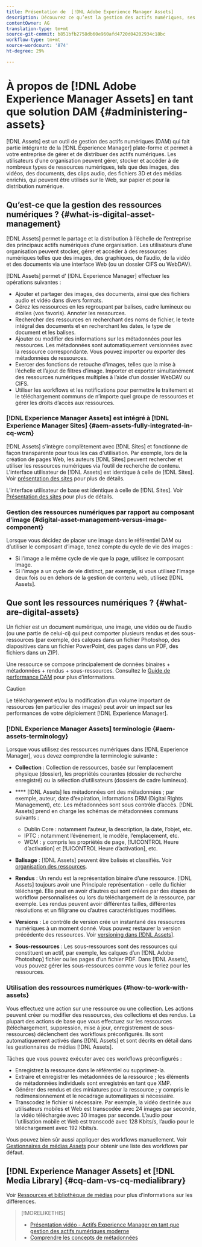 ```yaml
---
title: Présentation de  [!DNL Adobe Experience Manager Assets]
description: Découvrez ce qu’est la gestion des actifs numériques, ses cas d’utilisation et  [!DNL Adobe Experience Manager Asset] l’offre.
contentOwner: AG
translation-type: tm+mt
source-git-commit: b851bfb2758db60e960afd4720d04202934c18bc
workflow-type: tm+mt
source-wordcount: '874'
ht-degree: 29%

---
```



# À propos de [!DNL Adobe Experience Manager Assets] en tant que solution DAM {#administering-assets}

[!DNL Assets] est un outil de gestion des actifs numériques (DAM) qui fait partie intégrante de la  [!DNL Experience Manager] plate-forme et permet à votre entreprise de gérer et de distribuer des actifs numériques. Les utilisateurs d’une organisation peuvent gérer, stocker et accéder à de nombreux types de ressources numériques, tels que des images, des vidéos, des documents, des clips audio, des fichiers 3D et des médias enrichis, qui peuvent être utilisés sur le Web, sur papier et pour la distribution numérique.

## Qu’est-ce que la gestion des ressources numériques ? {#what-is-digital-asset-management}

[!DNL Assets] permet le partage et la distribution à l’échelle de l’entreprise des principaux actifs numériques d’une organisation. Les utilisateurs d’une organisation peuvent stocker, gérer et accéder à des ressources numériques telles que des images, des graphiques, de l’audio, de la vidéo et des documents via une interface Web (ou un dossier CIFS ou WebDAV).

[!DNL Assets] permet d’ [!DNL Experience Manager] effectuer les opérations suivantes :

* Ajouter et partager des images, des documents, ainsi que des fichiers audio et vidéo dans divers formats.
* Gérez les ressources en les regroupant par balises, cadre lumineux ou étoiles (vos favoris). Annoter les ressources.
* Rechercher des ressources en recherchant des noms de fichier, le texte intégral des documents et en recherchant les dates, le type de document et les balises.
* Ajouter ou modifier des informations sur les métadonnées pour les ressources. Les métadonnées sont automatiquement versionnées avec la ressource correspondante. Vous pouvez importer ou exporter des métadonnées de ressources.
* Exercer des fonctions de retouche d’images, telles que la mise à l’échelle et l’ajout de filtres d’image. Importer et exporter simultanément des ressources numériques multiples à l’aide d’un dossier WebDAV ou CIFS.
* Utiliser les workflows et les notifications pour permettre le traitement et le téléchargement communs de n’importe quel groupe de ressources et gérer les droits d’accès aux ressources.

### [!DNL Experience Manager Assets] est intégré à  [!DNL Experience Manager Sites] {#aem-assets-fully-integrated-in-cq-wcm}

[!DNL Assets] s&#39;intègre complètement avec  [!DNL Sites] et fonctionne de façon transparente pour tous les cas d&#39;utilisation. Par exemple, lors de la création de pages Web, les auteurs [!DNL Sites] peuvent rechercher et utiliser les ressources numériques via l’outil de recherche de contenu. L&#39;interface utilisateur de [!DNL Assets] est identique à celle de [!DNL Sites]. Voir [présentation des sites](/help/sites-authoring/page-authoring.md) pour plus de détails.

L’interface utilisateur de base est identique à celle de [!DNL Sites]. Voir [Présentation des sites](/help/sites-authoring/page-authoring.md) pour plus de détails.

### Gestion des ressources numériques par rapport au composant d’image {#digital-asset-management-versus-image-component}

Lorsque vous décidez de placer une image dans le référentiel DAM ou d’utiliser le composant d’image, tenez compte du cycle de vie des images :

* Si l’image a le même cycle de vie que la page, utilisez le composant Image.
* Si l’image a un cycle de vie distinct, par exemple, si vous utilisez l’image deux fois ou en dehors de la gestion de contenu web, utilisez [!DNL Assets].

## Que sont les ressources numériques ? {#what-are-digital-assets}

Un fichier est un document numérique, une image, une vidéo ou de l’audio (ou une partie de celui-ci) qui peut comporter plusieurs rendus et des sous-ressources (par exemple, des calques dans un fichier Photoshop, des diapositives dans un fichier PowerPoint, des pages dans un PDF, des fichiers dans un ZIP).

Une ressource se compose principalement de données binaires + métadonnées + rendus + sous-ressources. Consultez le [Guide de performance DAM](/help/sites-deploying/assets-performance-sizing.md) pour plus d’informations.

>[!CAUTION]
>
>Le téléchargement et/ou la modification d’un volume important de ressources (en particulier des images) peut avoir un impact sur les performances de votre déploiement [!DNL Experience Manager].

### [!DNL Experience Manager Assets] terminologie  {#aem-assets-terminology}

Lorsque vous utilisez des ressources numériques dans [!DNL Experience Manager], vous devez comprendre la terminologie suivante :

* **Collection** : Collection de ressources, basée sur l’emplacement physique (dossier), les propriétés courantes (dossier de recherche enregistré) ou la sélection d’utilisateurs (dossiers de cadre lumineux).

* **** [!DNL Assets] les métadonnées ont des métadonnées ; par exemple, auteur, date d’expiration, informations DRM (Digital Rights Management), etc. Les métadonnées sont sous contrôle d’accès. [!DNL Assets] prend en charge les schémas de métadonnées communs suivants :

   * Dublin Core : notamment l’auteur, la description, la date, l’objet, etc.
   * IPTC : notamment l’événement, le modèle, l’emplacement, etc.
   * WCM : y compris les propriétés de page, [!UICONTROL Heure d’activation] et [!UICONTROL Heure d’activation], etc.

* **Balisage** :  [!DNL Assets] peuvent être balisés et classifiés. Voir [organisation des ressources](/help/assets/organize-assets.md).

* **Rendus** : Un rendu est la représentation binaire d’une ressource. [!DNL Assets] toujours avoir une Principale représentation - celle du fichier téléchargé. Elle peut en avoir d’autres qui sont créées par des étapes de workflow personnalisées ou lors du téléchargement de la ressource, par exemple. Les rendus peuvent avoir différentes tailles, différentes résolutions et un filigrane ou d’autres caractéristiques modifiées.

* **Versions** : Le contrôle de version crée un instantané des ressources numériques à un moment donné. Vous pouvez restaurer la version précédente des ressources. Voir [versioning dans [!DNL Assets]](manage-assets.md#asset-versioning).

* **Sous-ressources** : Les sous-ressources sont des ressources qui constituent un actif, par exemple, les calques d’un  [!DNL Adobe Photoshop] fichier ou les pages d’un fichier PDF. Dans [!DNL Assets], vous pouvez gérer les sous-ressources comme vous le feriez pour les ressources.

### Utilisation des ressources numériques {#how-to-work-with-assets}

Vous effectuez une action sur une ressource ou une collection. Les actions peuvent créer ou modifier des ressources, des collections et des rendus. La plupart des actions de base que vous effectuez sur les ressources (téléchargement, suppression, mise à jour, enregistrement de sous-ressources) déclenchent des workflows préconfigurés. Ils sont automatiquement activés dans [!DNL Assets] et sont décrits en détail dans les gestionnaires de médias [!DNL Assets].

Tâches que vous pouvez exécuter avec ces workflows préconfigurés :

* Enregistrez la ressource dans le référentiel ou supprimez-la.
* Extraire et enregistrer les métadonnées de la ressource ; les éléments de métadonnées individuels sont enregistrés en tant que XMP.
* Générer des rendus et des miniatures pour la ressource ; y compris le redimensionnement et le recadrage automatiques si nécessaire.
* Transcodez le fichier si nécessaire. Par exemple, la vidéo destinée aux utilisateurs mobiles et Web est transcodée avec 24 images par seconde, la vidéo téléchargée avec 30 images par seconde. L’audio pour l’utilisation mobile et Web est transcodé avec 128 Kbits/s, l’audio pour le téléchargement avec 192 Kbits/s.

Vous pouvez bien sûr aussi appliquer des workflows manuellement. Voir [Gestionnaires de médias Assets](media-handlers.md) pour obtenir une liste des workflows par défaut.

## [!DNL Experience Manager Assets] et [!DNL Media Library] {#cq-dam-vs-cq-medialibrary}

Voir [Ressources et bibliothèque de médias](medialibrary.md) pour plus d’informations sur les différences.

>[!MORELIKETHIS]
>
>* [Présentation vidéo - Actifs Experience Manager en tant que gestion des actifs numériques moderne](https://www.youtube.com/watch?v=PBwQqZgC-yo)
>* [Comprendre les concepts de métadonnées](/help/assets/metadata-concepts.md)


